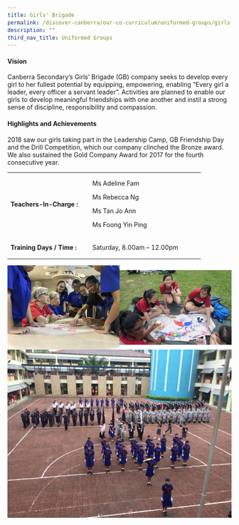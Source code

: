 ```yaml
---
title: Girls' Brigade
permalink: /discover-canberra/our-co-curriculum/uniformed-groups/girls-brigade
description: ""
third_nav_title: Uniformed Groups
---
```

<h4><strong>Vision</strong></h4>
<p>Canberra Secondary&rsquo;s Girls&rsquo; Brigade (GB) company seeks to develop every girl to her fullest potential by equipping, empowering, enabling &ldquo;Every girl a leader, every officer a servant leader&rdquo;. Activities are planned to enable our girls to develop meaningful friendships with one another and instil a strong sense of discipline, responsibility and compassion.</p>
<h4><strong>Highlights and Achievements</strong></h4>
<p>2018 saw our girls taking part in the Leadership Camp, GB Friendship Day and the Drill Competition, which our company clinched the Bronze award. We also sustained the Gold Company Award for 2017 for the fourth consecutive year.</p>
<table border="0" cellpadding="10">
<tbody>
<tr>
<td width="170">
<p><strong>Teachers-In-Charge :</strong></p>
</td>
<td width="237">
<p>Ms Adeline Fam</p>
<p>Ms Rebecca Ng</p>
<p>Ms Tan Jo Ann</p>
<p>Ms Foong Yin Ping</p>
</td>
</tr>
<tr>
<td>
<p><strong>Training Days / Time :</strong></p>
</td>
<td>
<p>Saturday, 8.00am &ndash; 12.00pm</p>
</td>
</tr>
</tbody>
</table>

![](/images/gb.jpg)